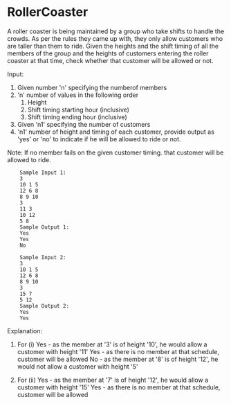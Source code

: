 # RollerCoaster
A roller coaster is being maintained by a group who take shifts to handle the crowds. As per the rules they came up with, they only allow customers who are taller than them to ride. Given the heights and the shift timing of all the members of the group and the heights of customers entering the roller coaster at that time, check whether that customer will be allowed or not.

Input:
1. Given number 'n' specifying the numberof members
2. 'n' number of values in the following order
	1. Height
	2. Shift timing starting hour (inclusive)
	3. Shift timing ending hour (inclusive)
3. Given 'n1' specifying the number of customers
4. 'n1' number of height and timing of each customer, provide output as 'yes' or 'no' to indicate if he will be allowed to ride or not.

Note: If no member fails on the given customer timing. that customer will be allowed to ride.

		Sample Input 1:
		3
		10 1 5
		12 6 8
		8 9 10
		3
		11 3
		10 12
		5 8
		Sample Output 1:
		Yes
		Yes
		No

		Sample Input 2:
		3
		10 1 5
		12 6 8
		8 9 10
		3
		15 7
		5 12
		Sample Output 2:
		Yes
		Yes

Explanation:
1. For (i)
Yes - as the member at '3' is of height '10', he would allow a customer with height '11'
Yes - as there is no member at that schedule, customer will be allowed
No - as the member at '8' is of height '12', he would not allow a customer with height '5'

2. For (ii)
Yes - as the member at '7' is of height '12', he would allow a customer with height '15'
Yes - as there is no member at that schedule, customer will be allowed
